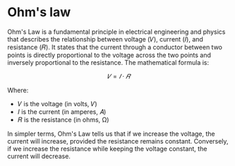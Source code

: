 # Ohm's law
Ohm's Law is a fundamental principle in electrical engineering and physics that describes the relationship between voltage (𝑉), current (𝐼), and resistance (𝑅). It states that the current through a conductor between two points is directly proportional to the voltage across the two points and inversely proportional to the resistance. The mathematical formula is:

$$𝑉=𝐼⋅𝑅$$

Where:

- 𝑉 is the voltage (in volts, 𝑉)
- 𝐼 is the current (in amperes, 𝐴)
- 𝑅 is the resistance (in ohms, Ω)

In simpler terms, Ohm's Law tells us that if we increase the voltage, the current will increase, provided the resistance remains constant. Conversely, if we increase the resistance while keeping the voltage constant, the current will decrease.
